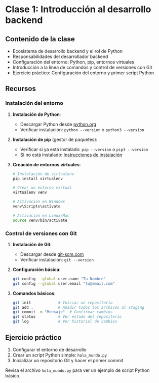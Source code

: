 # Clase 1: Introducción al desarrollo backend

## Contenido de la clase

- Ecosistema de desarrollo backend y el rol de Python
- Responsabilidades del desarrollador backend
- Configuración del entorno: Python, pip, entornos virtuales
- Introducción a la línea de comandos y control de versiones con Git
- Ejercicio práctico: Configuración del entorno y primer script Python

## Recursos

### Instalación del entorno

1. **Instalación de Python**:
   - Descargar Python desde [python.org](https://www.python.org/downloads/)
   - Verificar instalación: `python --version` o `python3 --version`

2. **Instalación de pip** (gestor de paquetes):
   - Verificar si ya está instalado: `pip --version` o `pip3 --version`
   - Si no está instalado: [Instrucciones de instalación](https://pip.pypa.io/en/stable/installation/)

3. **Creación de entornos virtuales**:
   ```bash
   # Instalación de virtualenv
   pip install virtualenv
   
   # Crear un entorno virtual
   virtualenv venv
   
   # Activación en Windows
   venv\Scripts\activate
   
   # Activación en Linux/Mac
   source venv/bin/activate
   ```

### Control de versiones con Git

1. **Instalación de Git**:
   - Descargar desde [git-scm.com](https://git-scm.com/downloads)
   - Verificar instalación: `git --version`

2. **Configuración básica**:
   ```bash
   git config --global user.name "Tu Nombre"
   git config --global user.email "tu@email.com"
   ```

3. **Comandos básicos**:
   ```bash
   git init            # Iniciar un repositorio
   git add .           # Añadir todos los archivos al staging
   git commit -m "Mensaje"  # Confirmar cambios
   git status          # Ver estado del repositorio
   git log             # Ver historial de cambios
   ```

## Ejercicio práctico

1. Configurar el entorno de desarrollo
2. Crear un script Python simple: `hola_mundo.py`
3. Inicializar un repositorio Git y hacer el primer commit

Revisa el archivo `hola_mundo.py` para ver un ejemplo de script Python básico.
